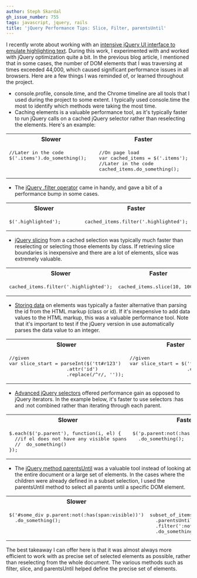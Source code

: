 ```yaml
---
author: Steph Skardal
gh_issue_number: 755
tags: javascript, jquery, rails
title: 'jQuery Performance Tips: Slice, Filter, parentsUntil'
---
```




I recently wrote about working with an [intensive jQuery UI interface to emulate highlighting text](http://blog.endpoint.com/2013/01/javascript-driven-interactive.html). During this work, I experimented with and worked with jQuery optimization quite a bit. In the previous blog article, I mentioned that in some cases, the number of DOM elements that I was traversing at times exceeded 44,000, which caused significant performance issues in all browsers. Here are a few things I was reminded of, or learned throughout the project. 

- console.profile, console.time, and the Chrome timeline are all tools that I used during the project to some extent. I typically used console.time the most to identify which methods were taking the most time.
- Caching elements is a valuable performance tool, as it's typically faster to run jQuery calls on a cached jQuery selector rather than reselecting the elements. Here's an example:

<table cellpadding="0" cellspacing="0" width="100%"><tbody><tr> <th align="center" width="50%">Slower</th> <th align="center" width="50%">Faster</th> </tr>
<tr> <td valign="top" width="50%"><pre class="brush:javascript">//Later in the code
$('.items').do_something();
</pre></td> <td valign="top" width="50%"><pre class="brush:javascript">//On page load
var cached_items = $('.items');
//Later in the code
cached_items.do_something();
</pre></td> </tr></tbody></table>

- The [jQuery .filter operator](http://api.jquery.com/filter/) came in handy, and gave a bit of a performance bump in some cases.

<table cellpadding="0" cellspacing="0" width="100%"><tbody><tr> <th align="center" width="50%">Slower</th> <th align="center" width="50%">Faster</th> </tr>
<tr> <td valign="top" width="50%"><pre class="brush:javascript">$('.highlighted');
</pre></td> <td valign="top" width="50%"><pre class="brush:javascript">cached_items.filter('.highlighted');
</pre></td> </tr></tbody></table>

- [jQuery slicing](http://api.jquery.com/slice/) from a cached selection was typically much faster than reselecting or selecting those elements by class. If retrieving slice boundaries is inexpensive and there are a lot of elements, slice was extremely valuable.

<table cellpadding="0" cellspacing="0" width="100%"><tbody><tr> <th align="center" width="50%">Slower</th> <th align="center" width="50%">Faster</th> </tr>
<tr> <td valign="top" width="50%"><pre class="brush:javascript">cached_items.filter('.highlighted');
</pre></td> <td valign="top" width="50%"><pre class="brush:javascript">cached_items.slice(10, 100);
</pre></td> </tr></tbody></table>

- [Storing data](http://api.jquery.com/jQuery.data/) on elements was typically a faster alternative than parsing the id from the HTML markup (class or id). If it's inexpensive to add data values to the HTML markup, this was a valuable performance tool. Note that it's important to test if the jQuery version in use automatically parses the data value to an integer.

<table cellpadding="0" cellspacing="0" width="100%"><tbody><tr> <th align="center" width="50%">Slower</th> <th align="center" width="50%">Faster</th> </tr>
<tr> <td valign="top" width="50%"><pre class="brush:javascript">//given <tt data-id="123" id="r123"></tt>
var slice_start = parseInt($('tt#r123')
                    .attr('id')
                    .replace(/^r/, ''));
</pre></td> <td valign="top" width="50%"><pre class="brush:javascript">//given <tt data-id="123" id="r123"></tt>
var slice_start = $('tt#r123')
                    .data('id');
</pre></td> </tr></tbody></table>

- [Advanced jQuery selectors](http://www.w3schools.com/jquery/jquery_ref_selectors.asp) offered performance gain as opposed to jQuery iterators. In the example below, it's faster to use selectors :has and :not combined rather than iterating through each parent.

<table cellpadding="0" cellspacing="0" width="100%"><tbody><tr> <th align="center" width="50%">Slower</th> <th align="center" width="50%">Faster</th> </tr>
<tr> <td valign="top" width="50%"><pre class="brush:javascript">$.each($('p.parent'), function(i, el) {
  //if el does not have any visible spans
  //  do_something()
});
</pre></td> <td valign="top" width="50%"><pre class="brush:javascript">$('p.parent:not(:has(span:visible))')
  .do_something();
</pre></td> </tr></tbody></table>

- The [jQuery method parentsUntil](http://api.jquery.com/parentsUntil/) was a valuable tool instead of looking at the entire document or a large set of elements. In the cases where the children were already defined in a subset selection, I  used the parentsUntil method to select all parents until a specific DOM element.

<table cellpadding="0" cellspacing="0" width="100%"><tbody><tr> <th align="center" width="50%">Slower</th> <th align="center" width="50%">Faster</th> </tr>
<tr> <td valign="top" width="50%"><pre class="brush:javascript">$('#some_div p.parent:not(:has(span:visible))')
  .do_something();
</pre></td> <td valign="top" width="50%"><pre class="brush:javascript">subset_of_items
  .parentsUntil('#some_div')
  .filter(':not(:has(span:visible))')
  .do_something();
</pre></td> </tr></tbody></table>

The best takeaway I can offer here is that it was almost always more efficient to work with as precise set of selected elements as possible, rather than reselecting from the whole document. The various methods such as filter, slice, and parentsUntil helped define the precise set of elements.


